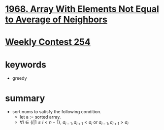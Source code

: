 # [1968. Array With Elements Not Equal to Average of Neighbors](https://leetcode.com/problems/array-with-elements-not-equal-to-average-of-neighbors/)



# [Weekly Contest 254](https://leetcode.com/contest/weekly-contest-254)



# keywords
- greedy



# summary
- sort nums to satisfy the following condition.
  - let a := sorted array.
  - $\forall{i} \in{\{i | 1 \le i \lt n - 1\}}$,
    $a_{i - 1}, a_{i + 1} < a_{i}$ or $a_{i - 1}, a_{i + 1} > a_{i}$
